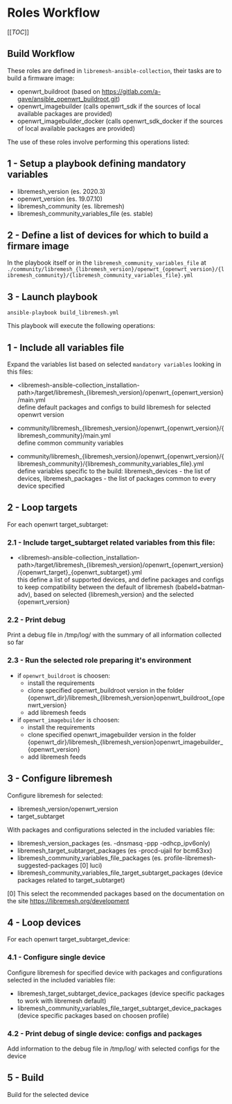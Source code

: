 
# Roles Workflow

[[_TOC_]]

## Build Workflow
These roles are defined in `libremesh-ansible-collection`, their tasks are to build a firmware image:
- openwrt_buildroot (based on https://gitlab.com/a-gave/ansible_openwrt_buildroot.git)
- openwrt_imagebuilder (calls openwrt_sdk if the sources of local available packages are provided)
- openwrt_imagebuilder_docker (calls openwrt_sdk_docker if the sources of local available packages are provided)

The use of these roles involve performing this operations listed:

## 1 - Setup a playbook defining mandatory variables
- libremesh_version (es. 2020.3)
- openwrt_version (es. 19.07.10)
- libremesh_community (es. libremesh)
- libremesh_community_variables_file (es. stable)

## 2 - Define a list of devices for which to build a firmare image
In the playbook itself or in the `libremesh_community_variables_file` at `./community/libremesh_{libremesh_version}/openwrt_{openwrt_version}/{libremesh_community}/{libremesh_community_variables_file}.yml`

## 3 - Launch playbook
```
ansible-playbook build_libremesh.yml
```

This playbook will execute the following operations:

## 1 - Include all variables file
Expand the variables list based on selected `mandatory variables` looking in this files:
- <libremesh-ansible-collection_installation-path>/target/libremesh_{libremesh_version}/openwrt_{openwrt_version}/main.yml      
define default packages and configs to build libremesh for selected openwrt version

- community/libremesh_{libremesh_version}/openwrt_{openwrt_version}/{libremesh_community}/main.yml      
define common community variables

- community/libremesh_{libremesh_version}/openwrt_{openwrt_version}/{libremesh_community}/{libremesh_community_variables_file}.yml       
define variables specific to the build: libremesh_devices - the list of devices, libremesh_packages - the list of packages common to every device specified

## 2 - Loop targets
For each openwrt target_subtarget:

### 2.1 - Include target_subtarget related variables from this file:
- <libremesh-ansible-collection_installation-path>/target/libremesh_{libremesh_version}/openwrt_{openwrt_version}/{openwrt_target}_{openwrt_subtarget}.yml        
this define a list of supported devices, and define packages and configs to keep compatibility between the default of libremesh (babeld+batman-adv), based on selected {libremesh_version} and the selected {openwrt_version}

### 2.2 - Print debug 
Print a debug file in /tmp/log/ with the summary of all information collected so far

### 2.3 - Run the selected role preparing it's environment
- if `openwrt_buildroot` is choosen:
    - install the requirements
    - clone specified openwrt_buildroot version in the folder {openwrt_dir}/libremesh_{libremesh_version}openwrt_buildroot_{openwrt_version}
    - add libremesh feeds
- if `openwrt_imagebuilder` is choosen:
    - install the requirements
    - clone specified openwrt_imagebuilder version in the folder {openwrt_dir}/libremesh_{libremesh_version}openwrt_imagebuilder_{openwrt_version}
    - add libremesh feeds

## 3 - Configure libremesh
Configure libremesh for selected:
- libremesh_version/openwrt_version 
- target_subtarget

With packages and configurations selected in the included variables file:
- libremesh_version_packages (es. -dnsmasq -ppp -odhcp_ipv6only)
- libremesh_target_subtarget_packages (es -procd-ujail for bcm63xx)
- libremesh_community_variables_file_packages (es. profile-libremesh-suggested-packages [0] luci)
- libremesh_community_variables_file_target_subtarget_packages (device packages related to target_subtarget)

[0] This select the recommended packages based on the documentation on the site https://libremesh.org/development

## 4 - Loop devices
For each openwrt target_subtarget_device:

### 4.1 - Configure single device
Configure libremesh for specified device with packages and configurations selected in the included variables file:
- libremesh_target_subtarget_device_packages (device specific packages to work with libremesh default)
- libremesh_community_variables_file_target_subtarget_device_packages (device specific packages based on choosen profile)

### 4.2 - Print debug of single device: configs and packages
Add information to the debug file in /tmp/log/ with selected configs for the device

## 5 - Build
Build for the selected device
